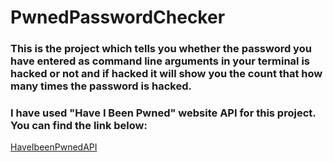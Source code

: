 # PwnedPasswordChecker
### This is the project which tells you whether the password you have entered as command line arguments in your terminal is hacked or not and if hacked it will show you the count that how many times the password is hacked.
### I have used "Have I Been Pwned" website API for this project. You can find the link below: <br />
[HaveIbeenPwnedAPI](https://haveibeenpwned.com/API/v3) <br />
